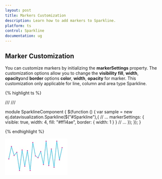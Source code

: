 ```yaml
---
layout: post
title: Markers Customization
description: Learn how to add markers to Sparkline.
platform: ts
control: Sparkline
documentation: ug
---
```


## Marker Customization

You can customize markers by initializing the **markerSettings** property. The customization options allow you to change the **visibility** **fill**, **width**, **opacity**and **border** options **color**, **width**, **opacity** for marker. This customization only applicable for line, column and area type Sparkline.

{% highlight ts %}

/// <reference path="tsfiles/jquery.d.ts" />
/// <reference path="tsfiles/ej.web.all.d.ts" />

module SparklineComponent {
    $(function () {
        var sample = new ej.datavisualization.Sparkline($("#Sparkline"),{
            // ...
            markerSettings: {
                visible: true,
                width: 4,
                fill: "#ff14ae",
                border: {
                    width: 1
                }
            }
            // ...
     });
    });
}



{% endhighlight %}

![](Marker-Customization_images/Marker-Customization_img1.png)
